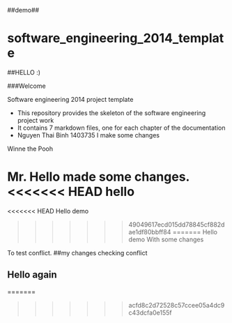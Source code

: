 ##demo## 

software_engineering_2014_template
==================================

##HELLO :)

###Welcome

Software engineering 2014 project template

* This repository provides the skeleton of the software engineering project work
* It contains 7 markdown files, one for each chapter of the documentation
* Nguyen Thai Binh 1403735
I make some changes

Winne the Pooh

Mr. Hello made some changes.
<<<<<<< HEAD
hello 
=======

<<<<<<< HEAD
Hello demo 
>>>>>>> 49049617ecd015dd78845cf882dae1df80bbff84
=======
Hello demo With some changes

To test conflict.
##my changes
checking conflict
## Hello again 
=======
>>>>>>> acfd8c2d72528c57ccee05a4dc9c43dcfa0e155f
